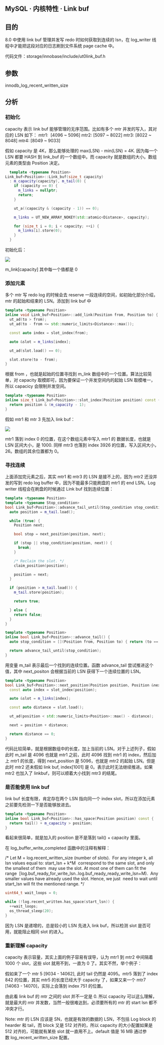 ## MySQL · 内核特性 · Link buf


    
## 目的

8.0 中使用 link buf 管理并发写 redo 时如何获取到连续的 lsn，在 log_writer 线程中才能把这段对应的日志刷到文件系统 page cache 中。  


代码文件：storage/innobase/include/ut0link_buf.h  

## 参数

innodb_log_recent_written_size  

## 分析

### 初始化

capacity 表示 link buf 能够管理的无序范围。比如有多个 mtr 并发的写入，其对应的 LSN 如下：
mtr1:  [4096 ~ 5096]
mtr2: [5097 ~ 8022]
mtr3: [8022 ~ 8048]
mtr4: [8049 ~ 9033]  


假如 capacity 是 4K，那么能够处理的 max(LSN) - min(LSN) = 4K. 因为每一个 LSN 都要 HASH 到 link_buf 的一个数组中。而 capacity 就是数组的大小。数组元素的类型由 Position 决定。  

```cpp
  template <typename Position>
Link_buf<Position>::Link_buf(size_t capacity)
  : m_capacity(capacity), m_tail(0) {
    if (capacity == 0) {
      m_links = nullptr;
      return;
    }

    ut_a((capacity & (capacity - 1)) == 0);

    m_links = UT_NEW_ARRAY_NOKEY(std::atomic<Distance>, capacity);

    for (size_t i = 0; i < capacity; ++i) {
      m_links[i].store(0);
    }
  }

```


初始化后：

![][0]  


m_link[capacity] 其中每一个值都是 0  

### 添加元素

多个 mtr 写 redo log 的时候会去 reserve 一段连续的空间，如初始化部分介绍，mtr 的起始和结束的 LSN。添加到 link buf 中  

```cpp
template <typename Position>
inline void Link_buf<Position>::add_link(Position from, Position to) {
  ut_ad(to > from);
  ut_ad(to - from <= std::numeric_limits<Distance>::max());

  const auto index = slot_index(from);

  auto &slot = m_links[index];

  ut_ad(slot.load() == 0);

  slot.store(to - from);
}

```


根据 from ，也就是起始的位置寻找到 m_link 数组中的一个位置。算法比较简单，对 capacity 取模即可，因为要保证一个并发空间内的起始 LSN 取模唯一，所以 capacicy 会限制并发空间。  

```cpp
template <typename Position>
inline size_t Link_buf<Position>::slot_index(Position position) const {
  return position & (m_capacity - 1);
}

```


假如 mtr1 和 mtr 3 先加入 link buf：  


![][1]  


mtr1 落到 index 0 的位置，在这个数组元素中写入 mtr1 的 数据长度，也就是 LSN 区间大小，是 1000. 同样 mtr3 也落到 index 3926 的位置，写入区间大小，26。数组的其余位置都为 0。  

### 寻找连续

上面添加完元素之后，其实 mtr1 和 mtr3 的 LSN 是接不上的，因为 mtr2 还没并发的写到 redo log buffer 中，因为不能最多只能刷盘的 mtr1 的 end LSN。Log writer 线程会在刷盘的时候通过 Link buf 找到连续位置：  

```cpp
template <typename Position>
template <typename Stop_condition>
bool Link_buf<Position>::advance_tail_until(Stop_condition stop_condition) {
  auto position = m_tail.load();

  while (true) {
    Position next;

    bool stop = next_position(position, next);

    if (stop || stop_condition(position, next)) {
      break;
    }

    /* Reclaim the slot. */
    claim_position(position);

    position = next;
  }

  if (position > m_tail.load()) {
    m_tail.store(position);

    return true;

  } else {
    return false;
  }
}

template <typename Position>
inline bool Link_buf<Position>::advance_tail() {
  auto stop_condition = [](Position from, Position to) { return (to == from); };

  return advance_tail_until(stop_condition);
}

```


用变量 m_tail 表示最后一个找到的连续位置。函数 advance_tail 尝试推进这个值，其中 next_positon 会根据当前的 LSN 获得下一个连续位置的 LSN。  

```cpp
template <typename Position>
bool Link_buf<Position>::next_position(Position position, Position &next) {
  const auto index = slot_index(position);

  auto &slot = m_links[index];

  const auto distance = slot.load();

  ut_ad(position < std::numeric_limits<Position>::max() - distance);

  next = position + distance;

  return distance == 0;
}

```


代码比较简单，就是根据数组中的长度，加上当前的 LSN。对于上述列子，假如此时 m_tail 是 4096 也就是 mtr1 之前，此时 4096 找到 mtr1 的 index，然后加上 mtr1 的长度，得到 next_position 是 5096，也就是 mtr2 的起始 LSN。但是此时 mtr2 还未假如 link buf, index[1001] 是 0。表示此时无法继续推进。如果 mtr2 也加入了 linkbuf，则可以顺着大小找到 mtr3 的结尾。  

### 是否能使用 link buf

link buf 长度有限，肯定存在两个 LSN 指向同一个 index slot，所以在添加元素之前要先检测一下是否能够放进去。  

```cpp
template <typename Position>
inline bool Link_buf<Position>::has_space(Position position) const {
  return tail() + m_capacity > position;
}

```


看起来很简单，就是加入的 position 是不是落到 tail() + capacity 里面。  


在 log_buffer_write_completed 函数中的注释有解释：  

/* Let M = log.recent_written_size (number of slots).
 For any integer k, all lsn values equal to: start_lsn + k*M
 correspond to the same slot, and only the smallest of them
 may use the slot. At most one of them can fit the range
 [log.buf_ready_for_write_lsn..log.buf_ready_ready_write_lsn+M).
 Any smaller values have already used the slot. Hence, we just
 need to wait until start_lsn will fit the mentioned range. */  

```cpp
uint64_t wait_loops = 0;

while (!log.recent_written.has_space(start_lsn)) {
  ++wait_loops;
  os_thread_sleep(20);
}

```


因为 LSN 是递增的，总是较小的 LSN 先进入 link buf，所以检测 slot 是否可用，就能阻止相同 slot 的进入。  

### 重新理解 capacity

capacity 表示容量，其实上面的例子容易有误导，认为 mtr1 到 mtr2 中间隔着 1000 个 slot，这些 slot 就用不到，一直为 0 了。其实不然，举个例子：  


假如来了一个 mtr 5 [9034 - 14062], 此时 tail 仍然是 4095。mtr5 落到了 index 842 的位置，其实 mtr5 的长度已经大于 capacity 了，如果又来一个 mtr7 [14063 - 14070]，实际上会落到 index 751 的位置。  


由此看 link buf 的 mtr 之间的 slot 并不一定是 0. 所以 capacity 可以这么理解，就是最大的 mtr 并发数，当然一般很难达到，必须要所有的 mtr 的 start lsn 都不冲突才行。  


Note: mtr 的 LSN 应该是 SN，也就是有效的数据的 LSN，不包括 Log block 的 hearder 和 tail，而 block 又是 512 对齐的，所以 capacity 的大小配置如果是 512 对齐的，可能就有某些 slot 就一直用不上。default 值是 16 MB 通过参数 log_recent_written_size 配置。  


[0]: ./img/pic/202006/1583469136570-68610490-7034-4e0e-b0f6-f0a47c2907d3.png
[1]: ./img/pic/202006/1583469817539-5c5db08a-3b31-4439-8673-1e58340158d5.png